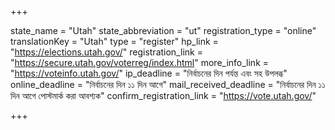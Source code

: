 +++

state_name = "Utah"
state_abbreviation = "ut"
registration_type = "online"
translationKey = "Utah"
type = "register"
hp_link = "https://elections.utah.gov/"
registration_link = "https://secure.utah.gov/voterreg/index.html"
more_info_link = "https://voteinfo.utah.gov/"
ip_deadline = "নির্বাচনের দিন পর্যন্ত এবং সহ উপলব্ধ"
online_deadline = "নির্বাচনের দিন ১১ দিন আগে"
mail_received_deadline = "নির্বাচনের দিন ১১ দিন আগে পোস্টমার্ক করা আবশ্যক"
confirm_registration_link = "https://vote.utah.gov/"

+++